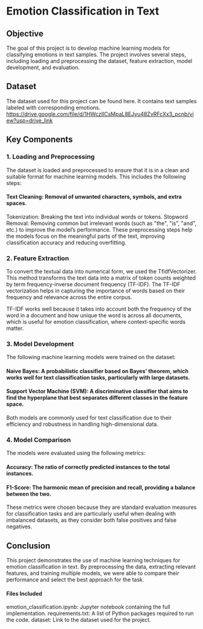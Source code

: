 # Emotion Classification in Text
## Objective
The goal of this project is to develop machine learning models for classifying emotions in text samples. The project involves several steps, including loading and preprocessing the dataset, feature extraction, model development, and evaluation.

## Dataset
The dataset used for this project can be found here. It contains text samples labeled with corresponding emotions.
https://drive.google.com/file/d/1HWczIICsMpaL8EJyu48ZvRFcXx3_pcnb/view?usp=drive_link

## Key Components
### 1. Loading and Preprocessing 
The dataset is loaded and preprocessed to ensure that it is in a clean and suitable format for machine learning models. This includes the following steps:

#### Text Cleaning: Removal of unwanted characters, symbols, and extra spaces.
Tokenization: Breaking the text into individual words or tokens.
Stopword Removal: Removing common but irrelevant words (such as "the", "is", "and", etc.) to improve the model’s performance.
These preprocessing steps help the models focus on the meaningful parts of the text, improving classification accuracy and reducing overfitting.

### 2. Feature Extraction 
To convert the textual data into numerical form, we used the TfidfVectorizer. This method transforms the text data into a matrix of token counts weighted by term frequency-inverse document frequency (TF-IDF). The TF-IDF vectorization helps in capturing the importance of words based on their frequency and relevance across the entire corpus.

TF-IDF works well because it takes into account both the frequency of the word in a document and how unique the word is across all documents, which is useful for emotion classification, where context-specific words matter.
### 3. Model Development 
The following machine learning models were trained on the dataset:

#### Naive Bayes: A probabilistic classifier based on Bayes' theorem, which works well for text classification tasks, particularly with large datasets.
#### Support Vector Machine (SVM): A discriminative classifier that aims to find the hyperplane that best separates different classes in the feature space.
Both models are commonly used for text classification due to their efficiency and robustness in handling high-dimensional data.

### 4. Model Comparison 
The models were evaluated using the following metrics:

#### Accuracy: The ratio of correctly predicted instances to the total instances.
#### F1-Score: The harmonic mean of precision and recall, providing a balance between the two.
These metrics were chosen because they are standard evaluation measures for classification tasks and are particularly useful when dealing with imbalanced datasets, as they consider both false positives and false negatives.

## Conclusion
This project demonstrates the use of machine learning techniques for emotion classification in text. By preprocessing the data, extracting relevant features, and training multiple models, we were able to compare their performance and select the best approach for the task.

#### Files Included
emotion_classification.ipynb: Jupyter notebook containing the full implementation.
requirements.txt: A list of Python packages required to run the code.
dataset: Link to the dataset used for the project.

